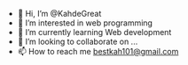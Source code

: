 - 👋 Hi, I’m @KahdeGreat
- 👀 I’m interested in web programming
- 🌱 I’m currently learning Web development
- 💞️ I’m looking to collaborate on ...
- 📫 How to reach me bestkah101@gmail.com

<!---
KahdeGreat/KahdeGreat is a ✨ special ✨ repository because its `README.md` (this file) appears on your GitHub profile.
You can click the Preview link to take a look at your changes.
--->
